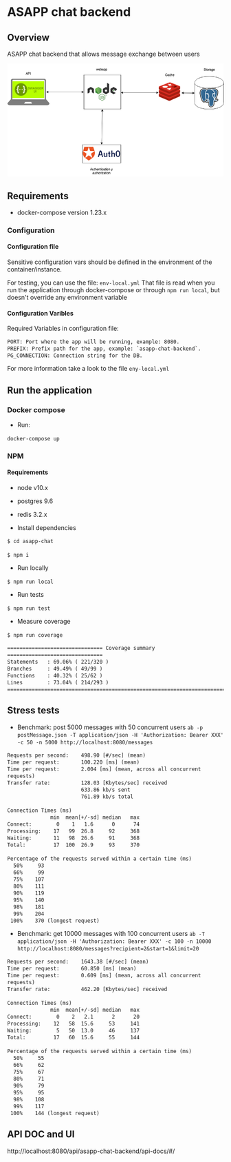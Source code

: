 # ASAPP chat backend

## Overview
ASAPP chat backend that allows message exchange between users

![Components](https://github.com/dzisiukluciano/asapp-chat/blob/master/asapp-chat-components.png)

## Requirements

- docker-compose version 1.23.x

### Configuration

#### Configuration file

Sensitive configuration vars should be defined in the environment of the container/instance.

For testing, you can use the file: `env-local.yml`
That file is read when you run the application through docker-compose
or through `npm run local`, but doesn't override any environment variable

#### Configuration Varibles

Required Variables in configuration file:

```
PORT: Port where the app will be running, example: 8080.
PREFIX: Prefix path for the app, example: `asapp-chat-backend`.
PG_CONNECTION: Connection string for the DB.
```

For more information take a look to the file `eny-local.yml`

## Run the application

### Docker compose

- Run:

```docker-compose up```

### NPM

#### Requirements

- node v10.x
- postgres 9.6
- redis 3.2.x

- Install dependencies

```
$ cd asapp-chat

$ npm i
```

- Run locally

```$ npm run local```

- Run tests

```$ npm run test```

- Measure coverage

```$ npm run coverage```
```
=============================== Coverage summary ===============================
Statements   : 69.06% ( 221/320 )
Branches     : 49.49% ( 49/99 )
Functions    : 40.32% ( 25/62 )
Lines        : 73.04% ( 214/293 )
================================================================================
```

## Stress tests

- Benchmark: post 5000 messages with 50 concurrent users
`ab -p postMessage.json -T application/json -H 'Authorization: Bearer XXX' -c 50 -n 5000 http://localhost:8080/messages`
```
Requests per second:    498.90 [#/sec] (mean)
Time per request:       100.220 [ms] (mean)
Time per request:       2.004 [ms] (mean, across all concurrent requests)
Transfer rate:          128.03 [Kbytes/sec] received
                        633.86 kb/s sent
                        761.89 kb/s total

Connection Times (ms)
              min  mean[+/-sd] median   max
Connect:        0    1   1.6      0      74
Processing:    17   99  26.8     92     368
Waiting:       11   98  26.6     91     368
Total:         17  100  26.9     93     370

Percentage of the requests served within a certain time (ms)
  50%     93
  66%     99
  75%    107
  80%    111
  90%    119
  95%    140
  98%    181
  99%    204
 100%    370 (longest request)
```

- Benchmark: get 10000 messages with 100 concurrent users
`ab -T application/json -H 'Authorization: Bearer XXX' -c 100 -n 10000 http://localhost:8080/messages?recipient=2&start=1&limit=20`
```
Requests per second:    1643.38 [#/sec] (mean)
Time per request:       60.850 [ms] (mean)
Time per request:       0.609 [ms] (mean, across all concurrent requests)
Transfer rate:          462.20 [Kbytes/sec] received

Connection Times (ms)
              min  mean[+/-sd] median   max
Connect:        0    2   2.1      2      20
Processing:    12   58  15.6     53     141
Waiting:        5   50  13.0     46     137
Total:         17   60  15.6     55     144

Percentage of the requests served within a certain time (ms)
  50%     55
  66%     62
  75%     67
  80%     71
  90%     79
  95%     95
  98%    108
  99%    117
 100%    144 (longest request)
```

## API DOC and UI

http://localhost:8080/api/asapp-chat-backend/api-docs/#/